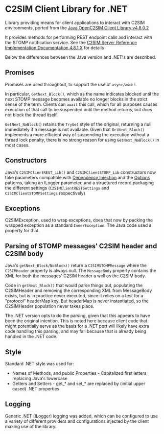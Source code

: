 ﻿# C2SIM Client Library for .NET

Library providing means for client applications to interact with C2SIM environments, ported from the
[Java OpenC2SIM Client Library v4.8.0.2](https://github.com/hyssostech/OpenC2SIM.github.io/tree/master/Software/Library/Java/C2SIMClientLib)

It provides methods for performing REST endpoint calls and interact with the STOMP notification service. See the [C2SIM Server Reference Implementation Documentation 4.8.1.X](https://bit.ly/36E8Sb5) for details

Below the differences between the Java version and .NET's are described.

## Promises

Promises are used throughout, to support the use of `async/await`.

In particular, `GetNext_Block()`, which as the name indicates blocked until the next STOMP message becomes available no 
longer blocks in the strict sense of the term. Clients can `await` this call, which for all purposes causes execution
of that call to be suspended until the method returns, but does not block the thread itself.

`GetNext_NoBlock(`) retains the `TryGet` style of the original, returning a null immediately if a message is not available. 
Given that `GetNext_Block(`) implements a more efficient way of suspending the execution without a thread lock penalty, there 
is no strong reason for using `GetNext_NoBlock()` in most cases.

## Constructors

Java's `C2SIMClientREST_Lib()` and `C2SIMClientSTOMP_Lib` constructors now take parameters compatible with [Dependency Injection](https://docs.microsoft.com/en-us/dotnet/core/extensions/dependency-injection) and the [Options](https://docs.microsoft.com/en-us/dotnet/core/extensions/options)
patterns, taking an ILogger parameter, and a structured record packaging the different settings (`C2SIMClientRESTSettings` and `C2SIMClientSTOMPSettings` respectively)

## Exceptions

C2SIMException, used to wrap exceptions, does that now by packing the wrapped exception as a standard `InnerException`. 
The Java code used a property for that. 

## Parsing of STOMP messages' C2SIM header and C2SIM body

Java's `getNext_Block/NoBlock()` return a `C2SIMSTOMPMessage` where the `C2SIMHeader` property is always null. The `MessageBody` property
contains the XML for both the messages' C2SIM header a well as the C2SIM body. 

Code in `getNext_Block()` that would parse things out, populating the C2SIMHeader and removing the corresponding XML from MessageBody exists, 
but is in practice never executed, since it relies on a test for a "protocol" headerMap key. But headerMap is never instantiated, so the
C2SIMHeader population never takes place.

The .NET version opts to do the parsing, given that this appears to have been the original intention. This is noted here because
client code that might potentially serve as the basis for a .NET port will likely have extra code handling this parsing, and may fail because
that is already being handled in the .NET code.


## Style 

Standard .NET style was used for:

- Names of Methods, and public Properties - Capitalized first letters replacing Java's lowercase
- Getters and Setters - get_* and set_* are replaced by (initial upper cased) .NET properties

## Logging

Generic .NET (ILogger) logging was added, which can be configured to use a variety of different providers and configurations injected by the 
client making use of the library.



